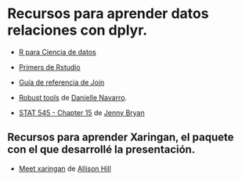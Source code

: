 # Recursos para aprender datos relaciones con dplyr.

* [R para Ciencia de datos](http://r4ds.had.co.nz/) 

* [Primers de Rstudio](https://rstudio.cloud/learn/primers/4.3)
 
* [Guía de referencia de Join](https://dplyr.tidyverse.org/reference/join.html)

* [Robust tools](https://github.com/gnab/remark/issues/142) de  [Danielle Navarro](https://twitter.com/djnavarro).

* [STAT 545 - Chapter 15](https://stat545.com/join-cheatsheet.html) de [Jenny Bryan](https://twitter.com/JennyBryan)


## Recursos para aprender Xaringan, el paquete con el que desarrollé la presentación.

* [Meet xaringan](https://arm.rbind.io/slides/xaringan.html) de [Allison Hill](https://twitter.com/apreshill)

